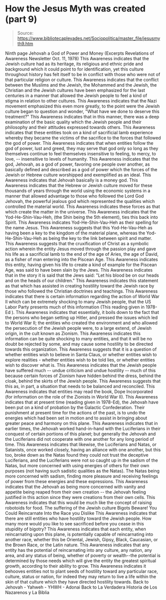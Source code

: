 # How the Jesus Myth was created (part 9)

> Source: https://www.bibliotecapleyades.net/Sociopolitica/master_file/jesusmyth9.htm

Ninth page
Jehovah
a God of Power and Money
(Excerpts Revelations of Awareness Newsletter
Oct. 11, 1978)
This Awareness indicates that the
Jewish culture had as its heritage, its religious and ethnic pride and background
which it could point to for identification, yet this culture throughout history
has felt itself to be in conflict with those who were not of that particular
religion or culture. This Awareness indicates that the conflict between the
Muslims and the Jewish, the Mohammed and the Jewish, the Christian and the
Jewish cultures have been emphasized for the last centuries in a manner that
allowed the Jewish people to feel a kind of stigma in relation to other cultures.
This Awareness indicates that the
Nazi movement emphasized this even more greatly, to the point were the Jewish
culture began to question and wonder, "What have we done to deserve this
treatment?" This Awareness indicates that in this manner, there was a
deep examination of the basic quality which the Jewish people and their philosophy
and their attitudes expressed towards others. This Awareness indicates that
these entities took on a kind of sacrificial lamb experience whereby they
became the victims of the sacrifice to the forces that followed the god of
power.
This Awareness indicates that when
entities follow the god of power, lust and greed, they may serve that god
only so long as they themselves continue to feel themselves insensitive to
feeling, to mercy, to love, -- insensitive to levels of humanity. This Awareness
indicates that the god, Jehovah, as a god of power, favoring one people over
another, as basically defined and described as a god of power which the forces
of the Jewish or Hebrew culture worshipped and exemplified as an ideal.
This Awareness indicates that Jehovah
basically is a money god. This Awareness indicates that the Hebrew or Jewish
culture moved for these thousands of years through the world using the economic
systems in a manner that allowed advantage to those who followed the Lord
God Jehovah, the powerful jealous god which represented the qualities which
controlled the material world. This Awareness indicates these forces as that
which create the matter in the universe. This Awareness indicates that the
Yod-He-Shin-Vau-Heh, (the Shin being the 5th element), ties this back into
Spirit.
This Awareness indicates Yod-He-Shin-Vau-Heh
as their spelling for the name Jesus. This Awareness suggests that this Yod-He-Vau-Heh
as having been a key to the kingdom of the material plane, whereas the Yod-He-Shin-Vau-Heh
as being the key to the link between spirit and matter. This Awareness suggests
that the cruxification of Christ as a symbolic action wherein the entity Jesus
moved through the passion play and gave his life as a sacrificial lamb to
the end of the age of Aries, the age of David, as a fisher of man entering
into the Piscean Age.
This Awareness indicates this entity, having given his life to create a kind of example for the Piscean Age, was
said to have been slain by the Jews. This Awareness indicates that in the
story it is said that the Jews said: "Let his blood be on our heads and
on the heads of our children." This Awareness indicates this statement
as that which has assisted in creating hostility toward the Jewish race by
those who followed the Christian doctrines and teachings.
This Awareness indicates that there
is certain information regarding the action of World War II which can be extremely
shocking to many Jewish people, that the US Labor Party presents much of this
information (This reading given in 1978-Ed ). This Awareness indicates
that essentially, it boils down to the fact that the persons who began setting
up Hitler, and pressed the issues which led to World War II; the entities
who created the environment and who allowed the persecution of the Jewish
people were, to a large extend, of Jewish origin, in the cult known
as Zionism. This Awareness indicates this information can be quite shocking
to many entities, and that it will be no doubt be rejected by some, and may
cause some hostility to be directed towards this organization.
This Awareness
suggests that it is a question of whether entities wish to believe in Santa
Claus, or whether entities wish to explore realities - whether entities wish
to be told lies, or whether entities wish to discover what is.
This Awareness indicates that the Jewish people have suffered much -- undue
criticism and undue hostility -- much of this because certain forces of Zionism
have hidden behind the dress, behind the cloak, behind the skirts of the Jewish
people. This Awareness suggests that this as, in part, a situation that needs
to be balanced and reconciled. This Awareness indicates that entities may
read the book, Dope Incorporated (for information on the role of the
Zionists in World War II).
This Awareness indicates that at
present time (reading given in 1978-Ed), the Jehovah have been put
on a kind of probation by the Galactic Confederation. Their punishment at
present time for the actions of the past, is to undo the energies which had
been set in motion and to assist in bringing about greater peace and harmony
on this plane.
This Awareness indicates that in
earlier times, the Jehovah worked hand-in-hand with the Luciferians in their
conquest of certain portions of this planet; but generally the Jehovah and
the Luciferians did not cooperate with one another for any long period of
time.
This Awareness indicates that likewise,
the Luciferians and Natas, or Satanists, once worked closely, having an alliance
with one another, but this too, broke down as the Natas found they could not
trust the deceptive Luciferians, and the Luciferians were not so caught up
in the sadism of the Natas, but more concerned with using energies of others
for their own purposes (not having such sadistic qualities as the Natas).
The Natas being more concerned with sadism, finding more pleasure and receiving
feelings of power from these energies and these expressions. This Awareness
indicates that the Jehovah as being more concerned with vanity and appetite
being reaped from their own creation -- the Jehovah feeling justified in this
action since they were creations from their own cells. This Awareness indicates
that this would be much like the concept of raising robotoids for food.
The
suffering of the Jewish culture
Bigots
Beware! You Could Reincarnate Into the Race you Dislike
This Awareness indicates that there
are still entities who have hostility toward the Jewish people. How many more
would you like to see sacrificed before you cease in this stupidity of bigotry?
This Awareness indicates that each entity, when reincarnating upon this plane,
is potentially capable of reincarnating into another race, whether this be
Oriental, Jewish, Gipsy, Black, Caucasian, or the Brown Race, or the Latin
nature. This Awareness indicates that any entity has the potential of reincarnating
into any culture, any nation, any area, and any status of being, whether of
poverty or wealth--the potential is determined by those needs which will give
the entity the greatest spiritual growth, according to their ability to grow.
This Awareness indicates it behooves
entities not to plant seeds of hostility toward any particular race, culture,
status or nation, for indeed they may return to live a life within the skin
of that culture which they have directed hostility towards.
Back to Jehovah - Yahweh - YHWH - Adonai
Back to La Verdadera Historia de Los Nazarenos y La Biblia

